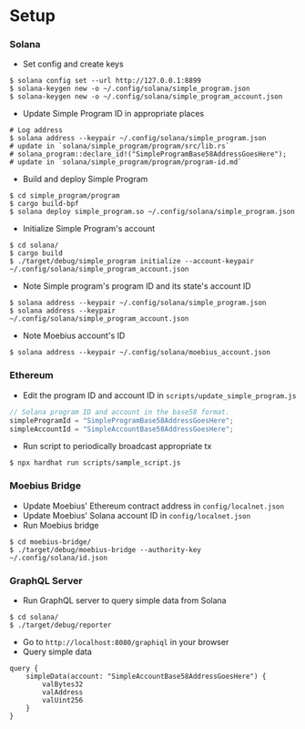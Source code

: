 # Setup
### Solana
* Set config and create keys
```shell
$ solana config set --url http://127.0.0.1:8899
$ solana-keygen new -o ~/.config/solana/simple_program.json
$ solana-keygen new -o ~/.config/solana/simple_program_account.json
```
* Update Simple Program ID in appropriate places
```shell
# Log address
$ solana address --keypair ~/.config/solana/simple_program.json
# update in `solana/simple_program/program/src/lib.rs`
# solana_program::declare_id!("SimpleProgramBase58AddressGoesHere");
# update in `solana/simple_program/program/program-id.md`
```
* Build and deploy Simple Program
```shell
$ cd simple_program/program
$ cargo build-bpf
$ solana deploy simple_program.so ~/.config/solana/simple_program.json
```
* Initialize Simple Program's account
```shell
$ cd solana/
$ cargo build
$ ./target/debug/simple_program initialize --account-keypair ~/.config/solana/simple_program_account.json
```
* Note Simple program's program ID and its state's account ID
```shell
$ solana address --keypair ~/.config/solana/simple_program.json
$ solana address --keypair ~/.config/solana/simple_program_account.json
```
* Note Moebius account's ID
```shell
$ solana address --keypair ~/.config/solana/moebius_account.json
```

### Ethereum
* Edit the program ID and account ID in `scripts/update_simple_program.js`
```javascript
// Solana program ID and account in the base58 format.
simpleProgramId = "SimpleProgramBase58AddressGoesHere";
simpleAccountId = "SimpleAccountBase58AddressGoesHere";
```
* Run script to periodically broadcast appropriate tx
```shell
$ npx hardhat run scripts/sample_script.js
```

### Moebius Bridge
* Update Moebius' Ethereum contract address in `config/localnet.json`
* Update Moebius' Solana account ID in `config/localnet.json`
* Run Moebius bridge
```shell
$ cd moebius-bridge/
$ ./target/debug/moebius-bridge --authority-key ~/.config/solana/id.json
```

### GraphQL Server
* Run GraphQL server to query simple data from Solana
```shell
$ cd solana/
$ ./target/debug/reporter
```
* Go to `http://localhost:8080/graphiql` in your browser
* Query simple data
```
query {
    simpleData(account: "SimpleAccountBase58AddressGoesHere") {
        valBytes32
        valAddress
        valUint256
    }
}
```
